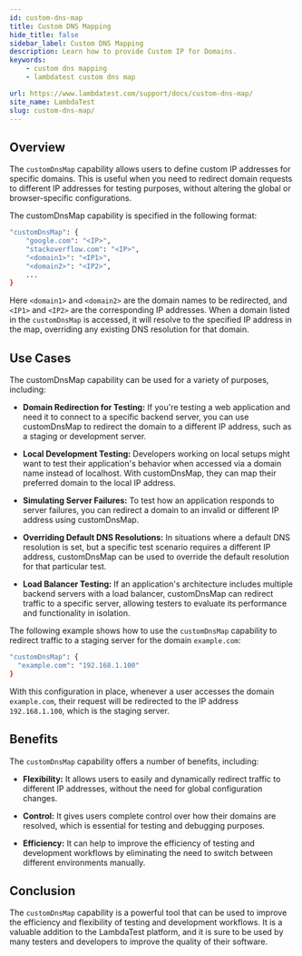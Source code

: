 ```yaml
---
id: custom-dns-map
title: Custom DNS Mapping
hide_title: false
sidebar_label: Custom DNS Mapping
description: Learn how to provide Custom IP for Domains.
keywords:
    - custom dns mapping
    - lambdatest custom dns map

url: https://www.lambdatest.com/support/docs/custom-dns-map/
site_name: LambdaTest
slug: custom-dns-map/
---
```

<script type="application/ld+json"
      dangerouslySetInnerHTML={{ __html: JSON.stringify({
       "@context": "https://schema.org",
        "@type": "BreadcrumbList",
        "itemListElement": [{
          "@type": "ListItem",
          "position": 1,
          "name": "LambdaTest",
          "item": "https://www.lambdatest.com"
        },{
          "@type": "ListItem",
          "position": 2,
          "name": "Support",
          "item": "https://www.lambdatest.com/support/docs/"
        },{
          "@type": "ListItem",
          "position": 3,
          "name": "Custom DNS Mapping",
          "item": "https://www.lambdatest.com/support/docs/custom-dns-map/"
        }]
      })
    }}
></script>
## Overview

The `customDnsMap` capability allows users to define custom IP addresses for specific domains. This is useful when you need to redirect domain requests to different IP addresses for testing purposes, without altering the global or browser-specific configurations.

The customDnsMap capability is specified in the following format:

```bash
"customDnsMap": {
    "google.com": "<IP>",
    "stackoverflow.com": "<IP>",
    "<domain1>": "<IP1>",
    "<domain2>": "<IP2>",
    ...
}
```

Here `<domain1>` and `<domain2>` are the domain names to be redirected, and `<IP1>` and `<IP2>` are the corresponding IP addresses. When a domain listed in the `customDnsMap` is accessed, it will resolve to the specified IP address in the map, overriding any existing DNS resolution for that domain.

## Use Cases

The customDnsMap capability can be used for a variety of purposes, including:

- **Domain Redirection for Testing:** If you're testing a web application and need it to connect to a specific backend server, you can use customDnsMap to redirect the domain to a different IP address, such as a staging or development server.

- **Local Development Testing:** Developers working on local setups might want to test their application's behavior when accessed via a domain name instead of localhost. With customDnsMap, they can map their preferred domain to the local IP address.

- **Simulating Server Failures:** To test how an application responds to server failures, you can redirect a domain to an invalid or different IP address using customDnsMap.

- **Overriding Default DNS Resolutions:** In situations where a default DNS resolution is set, but a specific test scenario requires a different IP address, customDnsMap can be used to override the default resolution for that particular test.

- **Load Balancer Testing:** If an application's architecture includes multiple backend servers with a load balancer, customDnsMap can redirect traffic to a specific server, allowing testers to evaluate its performance and functionality in isolation.

The following example shows how to use the `customDnsMap` capability to redirect traffic to a staging server for the domain `example.com`:

```bash
"customDnsMap": {
  "example.com": "192.168.1.100"
}
```

With this configuration in place, whenever a user accesses the domain `example.com`, their request will be redirected to the IP address `192.168.1.100`, which is the staging server.

## Benefits

The `customDnsMap` capability offers a number of benefits, including:

- **Flexibility:** It allows users to easily and dynamically redirect traffic to different IP addresses, without the need for global configuration changes.

- **Control:** It gives users complete control over how their domains are resolved, which is essential for testing and debugging purposes.

- **Efficiency:** It can help to improve the efficiency of testing and development workflows by eliminating the need to switch between different environments manually.

## Conclusion

The `customDnsMap` capability is a powerful tool that can be used to improve the efficiency and flexibility of testing and development workflows. It is a valuable addition to the LambdaTest platform, and it is sure to be used by many testers and developers to improve the quality of their software.
